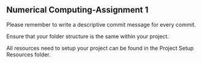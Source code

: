 **Numerical Computing-Assignment 1**
-
Please remember to write a descriptive commit message for every commit.

Ensure that your folder structure is the same within your project.

All resources need to setup your project can be found in the Project Setup Resources folder.